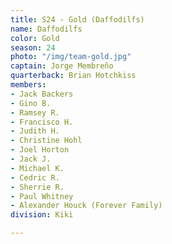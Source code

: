 ```yaml
---
title: S24 - Gold (Daffodilfs)
name: Daffodilfs
color: Gold
season: 24
photo: "/img/team-gold.jpg"
captain: Jorge Membreño
quarterback: Brian Hotchkiss
members:
- Jack Backers
- Gino B.
- Ramsey R.
- Francisco H.
- Judith H.
- Christine Hohl
- Joel Horton
- Jack J.
- Michael K.
- Cedric R.
- Sherrie R.
- Paul Whitney
- Alexander Houck (Forever Family)
division: Kiki

---
```


